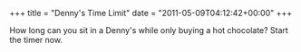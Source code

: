 +++
title = "Denny's Time Limit"
date = "2011-05-09T04:12:42+00:00"
+++

How long can you sit in a Denny's while only buying a hot chocolate?  Start the timer now.
			